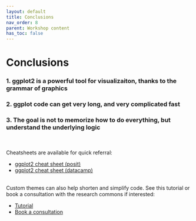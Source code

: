 ```yaml
---
layout: default
title: Conclusions
nav_order: 8
parent: Workshop content
has_toc: false
---
```


# Conclusions 

### 1. ggplot2 is a powerful tool for visualizaiton, thanks to the grammar of graphics 
### 2. ggplot code can get very long, and very complicated fast 
### 3. The goal is not to memorize how to do everything, but understand the underlying logic 
<br/><br/>
Cheatsheets are available for quick referral: 


* [ggplot2 cheat sheet (posit)](https://posit.co/resources/cheatsheets/?type=posit-cheatsheets&_page=1/)
* [ggplot2 cheat sheet (datacamp)](https://www.datacamp.com/cheat-sheet/ggplot2-cheat-sheet)
<br/><br/>

Custom themes can also help shorten and simplify code. See this tutorial or book a consultation with the research commons if interested: 

* [Tutorial](https://rpubs.com/mclaire19/ggplot2-custom-themes)
* [Book a consultation](https://libcal.library.ubc.ca/appointments/research_commons)